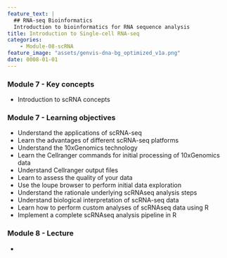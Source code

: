 ```yaml
---
feature_text: |
  ## RNA-seq Bioinformatics
  Introduction to bioinformatics for RNA sequence analysis
title: Introduction to Single-cell RNA-seq
categories:
    - Module-08-scRNA
feature_image: "assets/genvis-dna-bg_optimized_v1a.png"
date: 0008-01-01
---
```


### Module 7 - Key concepts
* Introduction to scRNA concepts

### Module 7 - Learning objectives
* Understand the applications of scRNA-seq
* Learn the advantages of different scRNA-seq platforms
* Understand the 10xGenomics technology
* Learn the Cellranger commands for initial processing of 10xGenomics data
* Understand Cellranger output files
* Learn to assess the quality of your data 
* Use the loupe browser to perform initial data exploration
* Understand the rationale underlying scRNAseq analysis steps
* Understand biological interpretation of scRNA-seq data
* Learn how to perform custom analyses of scRNAseq data using R
* Implement a complete scRNAseq analysis pipeline in R


### Module 8 - Lecture
* 

